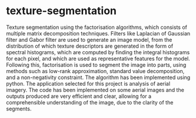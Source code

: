 # texture-segmentation
Texture segmentation using the factorisation algorithms, which consists of multiple matrix decomposition techniques.
Filters like Laplacian of Gaussian filter and Gabor filter are used to generate an image model, from the distribution of which texture descriptors are generated in the form of spectral histograms, which are computed by finding the integral histograms for each pixel, and which are used as representative features for the model. Following this, factorisation is used to segment the image into parts, using methods such as low-rank approximation, standard value decomposition, and a non-negativity constraint. The algorithm has been implemented using python. The application selected for this project is analysis of aerial imagery. The code has been implemented on some aerial images and the outputs produced are very efficient and clear, allowing for a comprehensible understanding of the image, due to the clarity of the segments.
